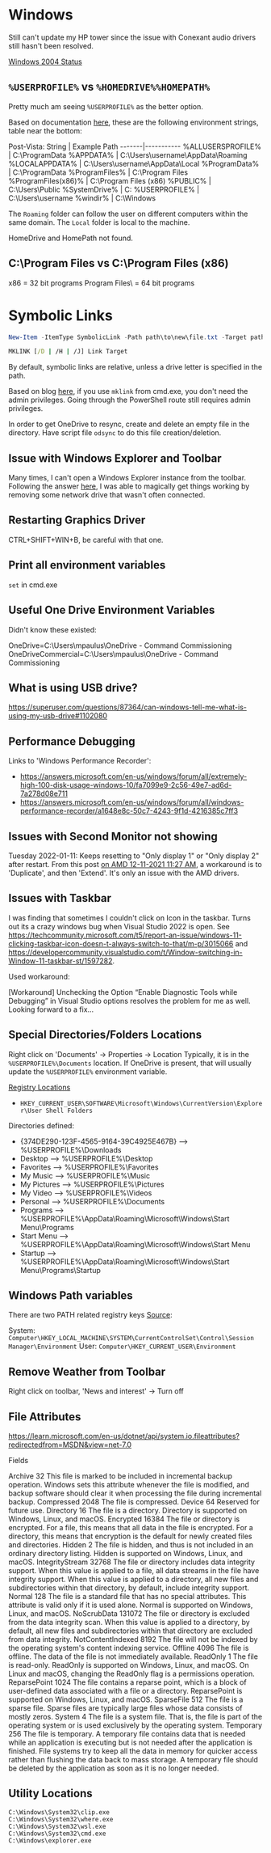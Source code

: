 # Windows

Still can't update my HP tower since the issue with Conexant audio
drivers still hasn't been resolved.

[Windows 2004 Status](https://docs.microsoft.com/en-us/windows/release-information/status-windows-10-2004)


## `%USERPROFILE%` vs `%HOMEDRIVE%%HOMEPATH%`

Pretty much am seeing `%USERPROFILE%` as the better option.

Based on documentation [here](https://docs.microsoft.com/en-us/windows/win32/shell/knownfolderid?redirectedfrom=MSDN),
these are the following environment strings, table near the bottom:

Post-Vista:
String | Example Path
-------|-----------
%ALLUSERSPROFILE%   | C:\ProgramData
%APPDATA%           | C:\Users\username\AppData\Roaming
%LOCALAPPDATA%      | C:\Users\username\AppData\Local
%ProgramData%       | C:\ProgramData
%ProgramFiles%      | C:\Program Files
%ProgramFiles(x86)% | C:\Program Files (x86)
%PUBLIC%            | C:\Users\Public
%SystemDrive%       | C:
%USERPROFILE%       | C:\Users\username
%windir%            | C:\Windows

The `Roaming` folder can follow the user on different computers within
the same domain. The `Local` folder is local to the machine.


HomeDrive and HomePath not found.

## C:\Program Files vs C:\Program Files (x86)

x86 = 32 bit programs
Program Files\ = 64 bit programs

# Symbolic Links

```powershell
New-Item -ItemType SymbolicLink -Path path\to\new\file.txt -Target path\to\already\existing\file.txt
```

```cmd
MKLINK [/D | /H | /J] Link Target
```

By default, symbolic links are relative, unless a drive letter is
specified in the path.

Based on blog
[here](https://blogs.windows.com/windowsdeveloper/2016/12/02/symlinks-windows-10/),
if you use `mklink` from cmd.exe, you don't need the admin privileges.
Going through the PowerShell route still requires admin privileges.

In order to get OneDrive to resync, create and delete an empty file in
the directory. Have script file `odsync` to do this file
creation/deletion.

## Issue with Windows Explorer and Toolbar

Many times, I can't open a Windows Explorer instance from the toolbar.
Following the answer
[here](https://community.spiceworks.com/topic/2258254-frustrating-file-explorer-missing-top-portion-or-top-bar-unresponsive),
I was able to magically get things working by removing some network
drive that wasn't often connected.

## Restarting Graphics Driver

CTRL+SHIFT+WIN+B, be careful with that one.

## Print all environment variables

`set` in cmd.exe

## Useful One Drive Environment Variables

Didn't know these existed:

OneDrive=C:\Users\mpaulus\OneDrive - Command Commissioning
OneDriveCommercial=C:\Users\mpaulus\OneDrive - Command Commissioning

## What is using USB drive?

https://superuser.com/questions/87364/can-windows-tell-me-what-is-using-my-usb-drive#1102080


## Performance Debugging

Links to 'Windows Performance Recorder':
 - <https://answers.microsoft.com/en-us/windows/forum/all/extremely-high-100-disk-usage-windows-10/fa7099e9-2c56-49e7-ad6d-7a278d08e711>
 - <https://answers.microsoft.com/en-us/windows/forum/all/windows-performance-recorder/a1648e8c-50c7-4243-9f1d-4216385c7ff3>

## Issues with Second Monitor not showing

Tuesday 2022-01-11: Keeps resetting to "Only display 1" or "Only display 2" after restart.
From this post [on AMD 12-11-2021 11:27 AM](https://community.amd.com/t5/drivers-software/quot-extend-these-displays-quot-options-resetting-automatically/td-p/500478),
a workaround is to 'Duplicate', and then 'Extend'.
It's only an issue with the AMD drivers.


## Issues with Taskbar

I was finding that sometimes I couldn't click on Icon in the taskbar.
Turns out its a crazy windows bug when Visual Studio 2022 is open.
See <https://techcommunity.microsoft.com/t5/report-an-issue/windows-11-clicking-taskbar-icon-doesn-t-always-switch-to-that/m-p/3015066>
and <https://developercommunity.visualstudio.com/t/Window-switching-in-Window-11-taskbar-st/1597282>.

Used workaround:

[Workaround]
Unchecking the Option “Enable Diagnostic Tools while Debugging” in Visual Studio options resolves the problem for me as well. Looking forward to a fix…

## Special Directories/Folders Locations

Right click on 'Documents' -> Properties -> Location
Typically, it is in the `%USERPROFILE%\Documents` location.
If OneDrive is present, that will usually update the `%USERPROFILE%` environment variable.

[Registry Locations](https://www.repairwin.com/change-personal-folders-location-using-registry-windows-8-7-vista/)

- `HKEY_CURRENT_USER\SOFTWARE\Microsoft\Windows\CurrentVersion\Explorer\User Shell Folders`

Directories defined:

- {374DE290-123F-4565-9164-39C4925E467B}  –>   %USERPROFILE%\Downloads
- Desktop  –>   %USERPROFILE%\Desktop
- Favorites  –>   %USERPROFILE%\Favorites
- My Music   –>   %USERPROFILE%\Music
- My Pictures  –>   %USERPROFILE%\Pictures
- My Video  –>   %USERPROFILE%\Videos
- Personal  –>   %USERPROFILE%\Documents
- Programs  –>   %USERPROFILE%\AppData\Roaming\Microsoft\Windows\Start Menu\Programs
- Start Menu  –>   %USERPROFILE%\AppData\Roaming\Microsoft\Windows\Start Menu
- Startup  –>   %USERPROFILE%\AppData\Roaming\Microsoft\Windows\Start Menu\Programs\Startup

## Windows Path variables

There are two PATH related registry keys [Source](https://stackoverflow.com/questions/573817/where-are-environment-variables-stored-in-the-windows-registry):

System: `Computer\HKEY_LOCAL_MACHINE\SYSTEM\CurrentControlSet\Control\Session Manager\Environment`
User: `Computer\HKEY_CURRENT_USER\Environment`

## Remove Weather from Toolbar

Right click on toolbar, 'News and interest' -> Turn off

## File Attributes

<https://learn.microsoft.com/en-us/dotnet/api/system.io.fileattributes?redirectedfrom=MSDN&view=net-7.0>

Fields

Archive	32	This file is marked to be included in incremental backup operation. Windows sets this attribute whenever the file is modified, and backup software should clear it when processing the file during incremental backup.
Compressed	2048	The file is compressed.
Device	64	Reserved for future use.
Directory	16	The file is a directory. Directory is supported on Windows, Linux, and macOS.
Encrypted	16384	The file or directory is encrypted. For a file, this means that all data in the file is encrypted. For a directory, this means that encryption is the default for newly created files and directories.
Hidden	2	The file is hidden, and thus is not included in an ordinary directory listing. Hidden is supported on Windows, Linux, and macOS.
IntegrityStream	32768	The file or directory includes data integrity support. When this value is applied to a file, all data streams in the file have integrity support. When this value is applied to a directory, all new files and subdirectories within that directory, by default, include integrity support.
Normal	128	The file is a standard file that has no special attributes. This attribute is valid only if it is used alone. Normal is supported on Windows, Linux, and macOS.
NoScrubData	131072	The file or directory is excluded from the data integrity scan. When this value is applied to a directory, by default, all new files and subdirectories within that directory are excluded from data integrity.
NotContentIndexed	8192	The file will not be indexed by the operating system's content indexing service.
Offline	4096	The file is offline. The data of the file is not immediately available.
ReadOnly	1	The file is read-only. ReadOnly is supported on Windows, Linux, and macOS. On Linux and macOS, changing the ReadOnly flag is a permissions operation.
ReparsePoint	1024	The file contains a reparse point, which is a block of user-defined data associated with a file or a directory. ReparsePoint is supported on Windows, Linux, and macOS.
SparseFile	512	The file is a sparse file. Sparse files are typically large files whose data consists of mostly zeros.
System	4	The file is a system file. That is, the file is part of the operating system or is used exclusively by the operating system.
Temporary	256	The file is temporary. A temporary file contains data that is needed while an application is executing but is not needed after the application is finished. File systems try to keep all the data in memory for quicker access rather than flushing the data back to mass storage. A temporary file should be deleted by the application as soon as it is no longer needed.

## Utility Locations

```
C:\Windows\System32\clip.exe
C:\Windows\System32\where.exe
C:\Windows\System32\wsl.exe
C:\Windows\System32\cmd.exe
C:\Windows\explorer.exe
```
